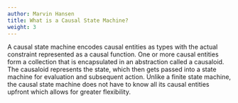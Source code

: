 ```yaml
---
author: Marvin Hansen
title: What is a Causal State Machine?
weight: 3
---
```


[//]: # (SPDX-License-Identifier: CC-BY-4.0)

A causal state machine encodes causal entities as types with the actual constraint represented as a causal function. One
or more causal entities form a collection that is encapsulated in an abstraction called a causaloid. The causaloid
represents the state, which then gets passed into a state machine for evaluation and subsequent action. Unlike a finite
state machine, the causal state machine does not have to know all its causal entities upfront which allows for greater
flexibility.